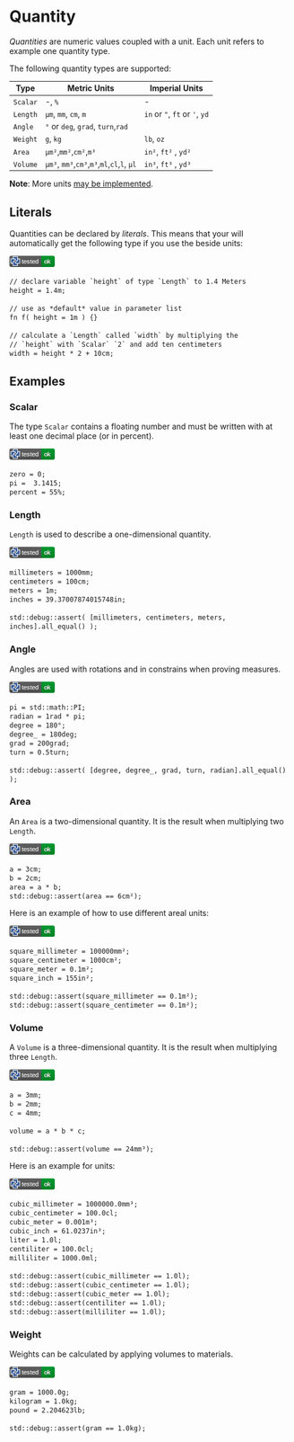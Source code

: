 # Quantity

*Quantities* are numeric values coupled with a unit.
Each unit refers to example one quantity type.

The following quantity types are supported:

| Type      | Metric Units                                | Imperial Units                 |
| --------- | ------------------------------------------- | ------------------------------ |
| `Scalar`  | -, `%`                                      | -                              |
| `Length`  | `µm`, `mm`, `cm`, `m`                       | `in` or `"`, `ft` or `'`, `yd` |
| `Angle`   | `°` or `deg`, `grad`, `turn`,`rad`          |                                |
| `Weight`  | `g`, `kg`                                   | `lb`, `oz`                     |
| `Area`    | `µm²`,`mm²`,`cm²`,`m³`                      | `in²`, `ft²` , `yd²`           |
| `Volume`  | `µm³`, `mm³`,`cm³`,`m³`,`ml`,`cl`,`l`, `µl` | `in³`, `ft³` , `yd³`           |

**Note**: More units [may be implemented](https://github.com/Rustfahrtagentur/microcad/issues/76).

## Literals

Quantities can be declared by *literals*.
This means that your will automatically get the following type if you use the beside units:

[![test](.test/quantity_types_number_literals.png)](.test/quantity_types_number_literals.log)

```µcad,quantity_types_number_literals
// declare variable `height` of type `Length` to 1.4 Meters
height = 1.4m;

// use as *default* value in parameter list
fn f( height = 1m ) {}

// calculate a `Length` called `width` by multiplying the
// `height` with `Scalar` `2` and add ten centimeters
width = height * 2 + 10cm;
```

## Examples

### Scalar

The type `Scalar` contains a floating number and must be written with at least one decimal place (or in percent).

[![test](.test/types_quantity_scalar.png)](.test/types_quantity_scalar.log)

```µcad,types_quantity_scalar
zero = 0;
pi =  3.1415;
percent = 55%;
```

### Length

`Length` is used to describe a one-dimensional quantity.

[![test](.test/types_quantity_length.png)](.test/types_quantity_length.log)

```µcad,types_quantity_length
millimeters = 1000mm;
centimeters = 100cm;
meters = 1m;
inches = 39.37007874015748in;

std::debug::assert( [millimeters, centimeters, meters, inches].all_equal() );
```

### Angle

Angles are used with rotations and in constrains when proving measures.

[![test](.test/types_quantity_angle.png)](.test/types_quantity_angle.log)

```µcad,types_quantity_angle
pi = std::math::PI;
radian = 1rad * pi;
degree = 180°;
degree_ = 180deg;
grad = 200grad;
turn = 0.5turn;

std::debug::assert( [degree, degree_, grad, turn, radian].all_equal() );
```

### Area

An `Area` is a two-dimensional quantity. It is the result when multiplying two `Length`.

[![test](.test/types_quantity_area.png)](.test/types_quantity_area.log)


```µcad,types_quantity_area
a = 3cm;
b = 2cm;
area = a * b;
std::debug::assert(area == 6cm²);
```

Here is an example of how to use different areal units:

[![test](.test/types_quantity_area_units.png)](.test/types_quantity_area_units.log)

```µcad,types_quantity_area_units
square_millimeter = 100000mm²;
square_centimeter = 1000cm²;
square_meter = 0.1m²;
square_inch = 155in²;

std::debug::assert(square_millimeter == 0.1m²);
std::debug::assert(square_centimeter == 0.1m²);
```

### Volume

A `Volume` is a three-dimensional quantity. It is the result when multiplying three `Length`.

[![test](.test/types_quantity_volume.png)](.test/types_quantity_volume.log)
```µcad,types_quantity_volume
a = 3mm;
b = 2mm;
c = 4mm;

volume = a * b * c;

std::debug::assert(volume == 24mm³);
```

Here is an example for units:

[![test](.test/types_quantity_volume_units.png)](.test/types_quantity_volume_units.log)

```µcad,types_quantity_volume_units
cubic_millimeter = 1000000.0mm³;
cubic_centimeter = 100.0cl;
cubic_meter = 0.001m³;
cubic_inch = 61.0237in³;
liter = 1.0l;
centiliter = 100.0cl;
milliliter = 1000.0ml;

std::debug::assert(cubic_millimeter == 1.0l);
std::debug::assert(cubic_centimeter == 1.0l);
std::debug::assert(cubic_meter == 1.0l);
std::debug::assert(centiliter == 1.0l);
std::debug::assert(milliliter == 1.0l);
```

### Weight

Weights can be calculated by applying volumes to materials.

[![test](.test/types_quantity_weight.png)](.test/types_quantity_weight.log)

```µcad,types_quantity_weight
gram = 1000.0g;
kilogram = 1.0kg;
pound = 2.204623lb;

std::debug::assert(gram == 1.0kg);
```